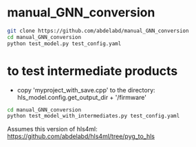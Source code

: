 # manual_GNN_conversion
```bash
git clone https://github.com/abdelabd/manual_GNN_conversion
cd manual_GNN_conversion
python test_model.py test_config.yaml
```

# to test intermediate products
- copy 'myproject_with_save.cpp' to the directory: hls_model.config.get_output_dir + '/firmware'
```bash
cd manual_GNN_conversion
python test_model_with_intermediates.py test_config.yaml
```
Assumes this version of hls4ml: https://github.com/abdelabd/hls4ml/tree/pyg_to_hls
